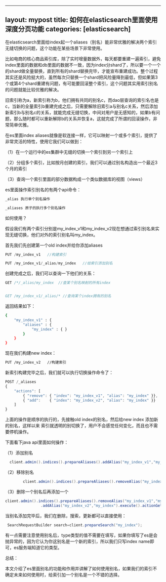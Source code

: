 
---
layout: mypost
title: 如何在elasticsearch里面使用深度分页功能
categories: [elasticsearch]
---
在elasticsearch里面给index起一个aliases（别名）能非常优雅的解决两个索引无缝切换的问题，这个功能在某些场景下非常使用。

比如电商的核心商品索引库，除了实时增量数据外，每天都要重建一遍索引，避免index里面的数据和db里面的数据不一致，因为index分shard了，所以要一个一个的shard做全量替换，直到所有的shard替换完毕，才能宣布重建成功。整个过程其实还是风险挺大的，虽然每次只替换一个shard把风险量降到最低，但如果第3个或第4个shard重建有问题，有可能要回滚整个索引，这个问题其实用索引别名的问题就能比较优雅的解决。

旧索引称为a，新索引称为b，他们拥有共同的别名c，而dao层查询的索引名也是c，当新的全量索引b重建完成之后，只需要解除旧索引a与别名c关系，然后添加新索引b与别名c的关系，就能完成无缝切换，中间对用户是无感知的，如果b有问题，那么随时都可以重新解除b的关系并恢复a，这就完成了所谓的回滚操作，非常简单优雅。


在es里面index aliases就像是软连接一样，它可以映射一个或多个索引，提供了非常灵活的特性，使用它我们可以做到：

（1）在一个运行中的es集群中无缝的切换一个索引到另一个索引上

（2）分组多个索引，比如按月创建的索引，我们可以通过别名构造出一个最近3个月的索引

（3）查询一个索引里面的部分数据构成一个类似数据库的视图（views）



es里面操作索引别名的有两个api命令：

````js
_alias 执行单个别名操作

_aliases 原子的执行多个别名操作

````

如何使用？

假设我们有两个索引分别是my_index_v1和my_index_v2现在想通过索引别名来实现无缝切换，他们对外的索引别名叫my_index。

首先我们先创建第一个old index并给你添加aliases
````js
PUT /my_index_v1   //构建索引

PUT /my_index_v1/_alias/my_index   //给索引添加别名
````

创建完成之后，我们可以查询一下他们的关系：

````js
GET /*/_alias/my_index  //查某个别名映射的所有index


GET /my_index_v1/_alias/* //查询某个index拥有的别名
````


返回结果如下： 

````sh
{
    "my_index_v1" : {
        "aliases" : {
            "my_index" : { }
        }
    }
}
````


现在我们构建new index：
````sh
PUT /my_index_v2   //构建索引
````

新索引构建完毕之后，我们就可以执行切换操作命令了：

````js
POST /_aliases
{
    "actions": [
        { "remove": { "index": "my_index_v1", "alias": "my_index" }},
        { "add":    { "index": "my_index_v2", "alias": "my_index" }}
    ]
}
````

上面的操作是顺序的执行的，先接触old index的别名，然后给new index 添加新的别名，这样以来
索引就透明的别切换了，用户不会感觉任何变化，而且也不需要停机操作。


下面看下java api里面如何操作：


（1）添加别名
````java
  client.admin().indices().prepareAliases().addAlias("my_index_v1","my_index");
````

（2）移除别名
````java
        client.admin().indices().prepareAliases().removeAlias("my_index_v1","my_index");
````

（3）删除一个别名后再添加一个
````java
client.admin().indices().prepareAliases().removeAlias("my_index_v1","my_index")
                .addAlias("my_index_v2","my_index").execute().actionGet();
````


当别名添加完毕后，我们在删除，搜索，更新都可以直接使用：

````java
 SearchRequestBuilder search=client.prepareSearch("my_index");
````

有一点需要注意使用别名后，type类型的值不需要在填写，如果你填写了es是会抛异常的，因为它认为你这别名是一个新的索引，所以我们只写index name即可，es服务端知道它的类型。


总结：

本文介绍了es里面别名的功能和作用并讲解了如何使用别名，如果我们的索引不确定未来如何使用时，给索引加一个别名是一个不错的选择。





